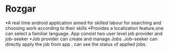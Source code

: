 # Rozgar

•A real time android application aimed for skilled labour for searching and choosing work according to their skills
•Provides a localization feature,one can select a familiar language. App consist two user level job provider and job-seeker
•Job provider can create and manage Jobs .Job-seeker can directly apply the job from app , can see the status of applied jobs.
